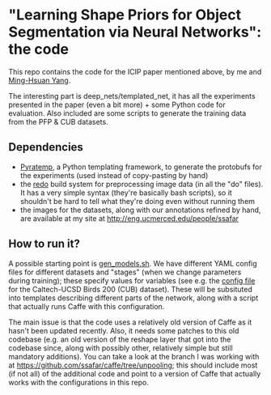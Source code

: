 # "Learning Shape Priors for Object Segmentation via Neural Networks": the code

This repo contains the code for the ICIP paper mentioned above, by me and [Ming-Hsuan Yang](http://faculty.ucmerced.edu/mhyang/index.html).

The interesting part is deep_nets/templated_net, it has all the experiments presented in the paper (even a bit more) + some Python code for evaluation. Also included are some scripts to generate the training data from the PFP & CUB datasets.

## Dependencies
- [Pyratemp](https://www.simple-is-better.org/template/pyratemp.html), a Python templating framework, to generate the protobufs for the experiments (used instead of copy-pasting by hand)
- the [redo](https://github.com/apenwarr/redo) build system for preprocessing image data (in all the "do" files). It has a very simple syntax (they're basically bash scripts), so it shouldn't be hard to tell what they're doing even without running them
- the images for the datasets, along with our annotations refined by hand, are available at my site at http://eng.ucmerced.edu/people/ssafar

## How to run it?

A possible starting point is [gen_models.sh](https://github.com/ssafar/learning_shape_priors/blob/master/deep_nets/templated_net/gen_models.sh). We have different YAML config files for different datasets and "stages" (when we change parameters during training); these specify values for variables (see e.g. the [config file](https://github.com/ssafar/learning_shape_priors/blob/master/deep_nets/templated_net/cub.yaml) for the Caltech-UCSD Birds 200 (CUB) dataset). These will be subsituted into templates describing different parts of the network, along with a script that actually runs Caffe with this configuration.

The main issue is that the code uses a relatively old version of Caffe as it hasn't been updated recently. Also, it needs some patches to this old codebase (e.g. an old version of the reshape layer that got into the codebase since, along with possibly other, relatively simple but still mandatory additions). You can take a look at the branch I was working with at https://github.com/ssafar/caffe/tree/unpooling; this should include most (if not all) of the additional code and point to a version of Caffe that actually works with the configurations in this repo.
